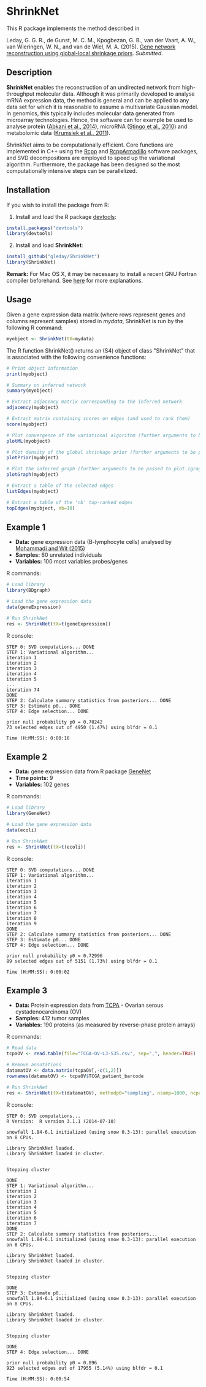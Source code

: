 # ShrinkNet

This R package implements the method described in

Leday, G. G. R., de Gunst, M. C. M., Kpogbezan, G. B., van der Vaart, A. W., van Wieringen, W. N., and van de Wiel, M. A. (2015).
[Gene network reconstruction using global-local shrinkage priors](http://arxiv.org/abs/1510.03771). *Submitted*.

## Description

**ShrinkNet** enables the reconstruction of an undirected network from high-throughput molecular data. Although it was primarily developed to analyse mRNA expression data, the method is general and can be applied to any data set for which it is reasonable to assume a multivariate Gaussian model. In genomics, this typically includes molecular data generated from microarray technologies. Hence, the software can for example be used to analyse protein ([Abkani et al., 2014](http://dx.doi.org/10.1038/ncomms4887)), microRNA ([Stingo et al., 2010](http://projecteuclid.org/euclid.aoas/1294167808)) and metabolomic data ([Krumsiek et al., 2011](http://www.biomedcentral.com/1752-0509/5/21)).

ShrinkNet aims to be computationally efficient. Core functions are implemented in C++ using the [Rcpp](https://cran.r-project.org/web/packages/Rcpp/index.html) and [RcppArmadillo](https://cran.r-project.org/web/packages/RcppArmadillo/index.html) software packages, and SVD decompositions are employed to speed up the variational algorithm. Furthermore, the package has been designed so the most computationally intensive steps can be parallelized.


## Installation

If you wish to install the package from R:

1) Install and load the R package [devtools](https://cran.r-project.org/web/packages/devtools/index.html):
```R
install.packages("devtools")
library(devtools)
```
2) Install and load **ShrinkNet**:
```R
install_github("gleday/ShrinkNet")
library(ShrinkNet)
```

**Remark:** For Mac OS X, it may be necessary to install a recent GNU Fortran compiler beforehand. See [here](http://thecoatlessprofessor.com/programming/rcpp-rcpparmadillo-and-os-x-mavericks-lgfortran-and-lquadmath-error/) for more explanations.

## Usage

Given a gene expression data matrix (where rows represent genes and columns represent samples) stored in *mydata*, ShrinkNet is run by the following R command:
```R
myobject <- ShrinkNet(tX=mydata)
```

The R function ShrinkNet() returns an (S4) object of class "ShrinkNet" that is associated with the following convenience functions:

```R
# Print object information
print(myobject)

# Summary on inferred network
summary(myobject)

# Extract adjacency matrix corresponding to the inferred network
adjacency(myobject)

# Extract matrix containing scores on edges (and used to rank them)
score(myobject)

# Plot convergence of the variational algorithm (further arguments to be passed to plot())
plotML(myobject)

# Plot density of the global shrinkage prior (further arguments to be passed to plot())
plotPrior(myobject)

# Plot the inferred graph (further arguments to be passed to plot.igragh())
plotGraph(myobject)

# Extract a table of the selected edges
listEdges(myobject)

# Extract a table of the 'nb' top-ranked edges
topEdges(myobject, nb=10)
```


## Example 1

- **Data:** gene expression data (B-lymphocyte cells) analysed by [Mohammadi and Wit (2015)](http://projecteuclid.org/euclid.ba/1422468425)
- **Samples:** 60 unrelated individuals
- **Variables:** 100 most variables probes/genes

R commands:

```R
# Load library
library(BDgraph)

# Load the gene expression data
data(geneExpression)

# Run ShrinkNet
res <- ShrinkNet(tX=t(geneExpression))
```

R console:

```
STEP 0: SVD computations... DONE
STEP 1: Variational algorithm...
iteration 1
iteration 2
iteration 3
iteration 4
iteration 5
...
iteration 74
DONE
STEP 2: Calculate summary statistics from posteriors... DONE
STEP 3: Estimate p0... DONE
STEP 4: Edge selection... DONE

prior null probability p0 = 0.70242 
73 selected edges out of 4950 (1.47%) using blfdr = 0.1

Time (H:MM:SS): 0:00:16
```



## Example 2

- **Data:** gene expression data from R package [GeneNet](https://cran.r-project.org/web/packages/GeneNet/index.html)
- **Time points:** 9
- **Variables:** 102 genes

R commands:

```R
# Load library
library(GeneNet)

# Load the gene expression data
data(ecoli)

# Run ShrinkNet
res <- ShrinkNet(tX=t(ecoli))
```

R console:

```
STEP 0: SVD computations... DONE
STEP 1: Variational algorithm...
iteration 1
iteration 2
iteration 3
iteration 4
iteration 5
iteration 6
iteration 7
iteration 8
iteration 9
DONE
STEP 2: Calculate summary statistics from posteriors... DONE
STEP 3: Estimate p0... DONE
STEP 4: Edge selection... DONE

prior null probability p0 = 0.72996 
89 selected edges out of 5151 (1.73%) using blfdr = 0.1

Time (H:MM:SS): 0:00:02
```


## Example 3

- **Data:** Protein expression data from [TCPA](http://app1.bioinformatics.mdanderson.org/tcpa/_design/basic/index.html) - Ovarian serous cystadenocarcinoma (OV)
- **Samples:** 412 tumor samples
- **Variables:** 190 proteins (as measured by reverse-phase protein arrays)

R commands:

```R
# Read data
tcpaOV <- read.table(file="TCGA-OV-L3-S35.csv", sep=",", header=TRUE)

# Remove annotations
datamatOV <- data.matrix(tcpaOV[,-c(1,2)])
rownames(datamatOV) <- tcpaOV$TCGA_patient_barcode

# Run ShrinkNet
res <- ShrinkNet(tX=t(datamatOV), methodp0="sampling", nsamp=1000, ncpus=8)
```

R console:

```
STEP 0: SVD computations... 
R Version:  R version 3.1.1 (2014-07-10) 

snowfall 1.84-6.1 initialized (using snow 0.3-13): parallel execution on 8 CPUs.

Library ShrinkNet loaded.
Library ShrinkNet loaded in cluster.


Stopping cluster

DONE
STEP 1: Variational algorithm...
iteration 1
iteration 2
iteration 3
iteration 4
iteration 5
iteration 6
iteration 7
DONE
STEP 2: Calculate summary statistics from posteriors... 
snowfall 1.84-6.1 initialized (using snow 0.3-13): parallel execution on 8 CPUs.

Library ShrinkNet loaded.
Library ShrinkNet loaded in cluster.


Stopping cluster

DONE
STEP 3: Estimate p0... 
snowfall 1.84-6.1 initialized (using snow 0.3-13): parallel execution on 8 CPUs.

Library ShrinkNet loaded.
Library ShrinkNet loaded in cluster.


Stopping cluster

DONE
STEP 4: Edge selection... DONE

prior null probability p0 = 0.896 
923 selected edges out of 17955 (5.14%) using blfdr = 0.1

Time (H:MM:SS): 0:00:54
```

